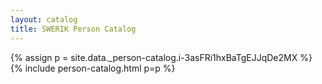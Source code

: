 ```yaml
---
layout: catalog
title: SWERIK Person Catalog
---
```

{% assign p = site.data._person-catalog.i-3asFRi1hxBaTgEJJqDe2MX %}
{% include person-catalog.html p=p %}

